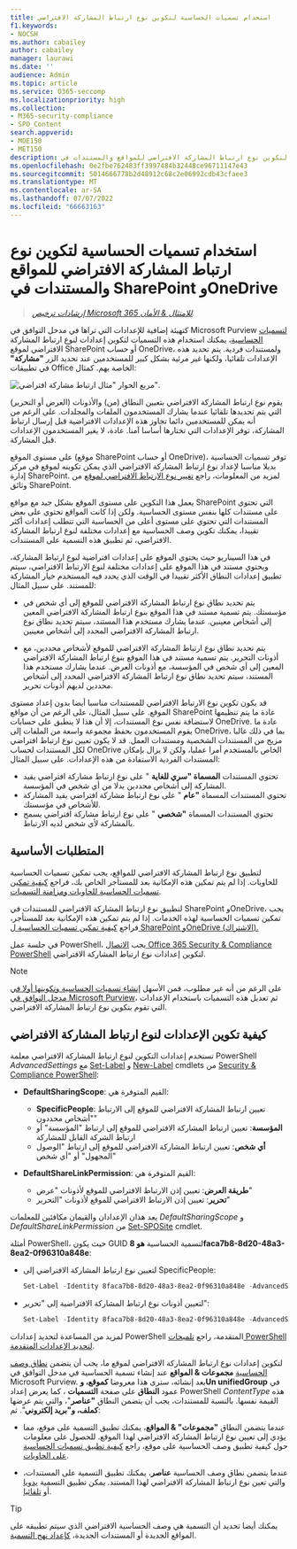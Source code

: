 ```yaml
---
title: استخدام تسميات الحساسية لتكوين نوع ارتباط المشاركة الافتراضي
f1.keywords:
- NOCSH
ms.author: cabailey
author: cabailey
manager: laurawi
ms.date: ''
audience: Admin
ms.topic: article
ms.service: O365-seccomp
ms.localizationpriority: high
ms.collection:
- M365-security-compliance
- SPO_Content
search.appverid:
- MOE150
- MET150
description: استخدم تسميات الحساسية لتكوين نوع ارتباط المشاركة الافتراضي للمواقع والمستندات في SharePoint وOneDrive.
ms.openlocfilehash: 0e2fbe762483ff3997484b32448ce96711147e43
ms.sourcegitcommit: 5014666778b2d48912c68c2e06992cdb43cfaee3
ms.translationtype: MT
ms.contentlocale: ar-SA
ms.lasthandoff: 07/07/2022
ms.locfileid: "66663163"
---
```

# <a name="use-sensitivity-labels-to-configure-the-default-sharing-link-type-for-sites-and-documents-in-sharepoint-and-onedrive"></a>استخدام تسميات الحساسية لتكوين نوع ارتباط المشاركة الافتراضي للمواقع والمستندات في SharePoint وOneDrive

>*[إرشادات ترخيص Microsoft 365 للامتثال & الأمان](/office365/servicedescriptions/microsoft-365-service-descriptions/microsoft-365-tenantlevel-services-licensing-guidance/microsoft-365-security-compliance-licensing-guidance).*

كتهيئة إضافية للإعدادات التي تراها في مدخل التوافق في Microsoft Purview [لتسميات الحساسية](sensitivity-labels.md)، يمكنك استخدام هذه التسميات لتكوين إعدادات لنوع ارتباط المشاركة الافتراضي لموقع SharePoint أو حساب OneDrive، ولمستندات فردية. يتم تحديد هذه الإعدادات تلقائيا، ولكنها غير مرئية بشكل كبير للمستخدمين عند تحديد الزر **"مشاركة"** في تطبيقات Office الخاصة بهم. كمثال:

![مربع الحوار "مثال ارتباط مشاركة افتراضي".](../media/default-sharing-link-example.png)

يقوم نوع ارتباط المشاركة الافتراضي بتعيين النطاق (من) والأذونات (العرض أو التحرير) التي يتم تحديدها تلقائيا عندما يشارك المستخدمون الملفات والمجلدات. على الرغم من أنه يمكن للمستخدمين دائما تجاوز هذه الإعدادات الافتراضية قبل إرسال ارتباط المشاركة، توفر الإعدادات التي تختارها أساسا آمنا. عادة، لا يغير المستخدمون الإعدادات قبل المشاركة.

على مستوى الموقع (موقع SharePoint أو حساب OneDrive)، توفر تسميات الحساسية بديلا مناسبا لإعداد نوع ارتباط المشاركة الافتراضي الذي يمكن تكوينه لموقع في مركز إدارة SharePoint. لمزيد من المعلومات، راجع [تغيير نوع الارتباط الافتراضي لموقع](/sharepoint/change-default-sharing-link) من وثائق SharePoint.

يعمل هذا التكوين على مستوى الموقع بشكل جيد مع مواقع SharePoint التي تحتوي على مستندات كلها بنفس مستوى الحساسية. ولكن إذا كانت المواقع تحتوي على بعض المستندات التي تحتوي على مستوى أعلى من الحساسية التي تتطلب إعدادات أكثر تقييدا، يمكنك تكوين وصف الحساسية مع إعدادات مختلفة لنوع ارتباط المشاركة الافتراضي، ثم تطبيق هذه التسمية على المستندات.

في هذا السيناريو حيث يحتوي الموقع على إعدادات افتراضية لنوع ارتباط المشاركة، ويحتوي مستند في هذا الموقع على إعدادات مختلفة لنوع الارتباط الافتراضي، سيتم تطبيق إعدادات النطاق الأكثر تقييدا في الوقت الذي يحدد فيه المستخدم خيار المشاركة للمستند. على سبيل المثال:

- يتم تحديد نطاق نوع ارتباط المشاركة الافتراضي للموقع إلى أي شخص في مؤسستك. يتم تسمية مستند في هذا الموقع بنوع ارتباط المشاركة الافتراضي المعين إلى أشخاص معينين. عندما يشارك مستخدم هذا المستند، سيتم تحديد نطاق نوع ارتباط المشاركة الافتراضي المحدد إلى أشخاص معينين.

- يتم تحديد نطاق نوع ارتباط المشاركة الافتراضي للموقع لأشخاص محددين، مع أذونات التحرير. يتم تسمية مستند في هذا الموقع بنوع ارتباط المشاركة الافتراضي المعين إلى أي شخص في المؤسسة، مع أذونات العرض. عندما يشارك مستخدم هذا المستند، سيتم تحديد نطاق نوع ارتباط المشاركة الافتراضي المحدد إلى أشخاص محددين لديهم أذونات تحرير.

قد يكون تكوين نوع الارتباط الافتراضي للمستندات مناسبا أيضا بدون إعداد مستوى الموقع. على سبيل المثال، على الرغم من أن مواقع SharePoint عادة ما يتم تنظيمها لاستضافة نفس نوع المستندات، إلا أن هذا لا ينطبق على حسابات OneDrive. عادة ما يقوم المستخدمون بحفظ مجموعة واسعة من الملفات إلى OneDrive، بما في ذلك غالبا مزيج من المستندات الشخصية ومستندات العمل. قد لا يكون تعيين نوع ارتباط افتراضي لكل المستندات لحساب OneDrive الخاص بالمستخدم أمرا عمليا، ولكن لا يزال بإمكان المستندات الفردية الاستفادة من هذه الإعدادات. على سبيل المثال:

- تحتوي المستندات **المسماة "سري للغاية** " على نوع ارتباط مشاركة افتراضي يقيد المشاركة إلى أشخاص محددين بدلا من أي شخص في المؤسسة.
- تحتوي المستندات المسماة **"عام** " على نوع ارتباط مشاركة افتراضي يقيد المشاركة للأشخاص في مؤسستك.
- تحتوي المستندات المسماة **"شخصي** " على نوع ارتباط مشاركة افتراضي يسمح بالمشاركة لأي شخص لديه الارتباط.

## <a name="prerequisites"></a>المتطلبات الأساسية

لتطبيق نوع ارتباط المشاركة الافتراضي للمواقع، يجب تمكين تسميات الحساسية للحاويات. إذا لم يتم تمكين هذه الإمكانية بعد للمستأجر الخاص بك، فراجع [كيفية تمكين تسميات الحساسية للحاويات ومزامنة التسميات](sensitivity-labels-teams-groups-sites.md#how-to-enable-sensitivity-labels-for-containers-and-synchronize-labels).

لتطبيق نوع ارتباط المشاركة الافتراضي للمستندات في SharePoint وOneDrive، يجب تمكين تسميات الحساسية لهذه الخدمات. إذا لم يتم تمكين هذه الإمكانية بعد للمستأجر، فراجع [كيفية تمكين تسميات الحساسية ل SharePoint وOneDrive (الاشتراك).](sensitivity-labels-sharepoint-onedrive-files.md#how-to-enable-sensitivity-labels-for-sharepoint-and-onedrive-opt-in)

في جلسة عمل PowerShell، يجب [الاتصال Office 365 Security & Compliance PowerShell](/powershell/exchange/office-365-scc/connect-to-scc-powershell/connect-to-scc-powershell) لتكوين إعدادات نوع ارتباط المشاركة الافتراضي.

> [!NOTE]
> على الرغم من أنه غير مطلوب، فمن الأسهل [إنشاء تسميات الحساسية وتكوينها أولا في مدخل التوافق في Microsoft Purview](create-sensitivity-labels.md)، ثم تعديل هذه التسميات باستخدام الإعدادات التي تقوم بتكوين نوع ارتباط المشاركة الافتراضي.

## <a name="how-to-configure-settings-for-the-default-sharing-link-type"></a>كيفية تكوين الإعدادات لنوع ارتباط المشاركة الافتراضي

تستخدم إعدادات التكوين لنوع ارتباط المشاركة الافتراضي معلمة PowerShell *AdvancedSettings* مع [Set-Label](/powershell/module/exchange/set-label) و [New-Label](/powershell/module/exchange/new-labelpolicy) cmdlets من [Security & Compliance PowerShell](/powershell/exchange/scc-powershell):

- **DefaultSharingScope**: القيم المتوفرة هي:
    - **SpecificPeople**: تعيين ارتباط المشاركة الافتراضي للموقع إلى الارتباط "أشخاص محددون"
    - **المؤسسة**: تعيين ارتباط المشاركة الافتراضي للموقع إلى ارتباط "المؤسسة" أو ارتباط الشركة القابل للمشاركة
    - **أي شخص**: تعيين ارتباط المشاركة الافتراضي للموقع إلى ارتباط "الوصول المجهول" أو "أي شخص"

- **DefaultShareLinkPermission**: القيم المتوفرة هي:
    - **طريقة العرض**: تعيين إذن الارتباط الافتراضي للموقع لأذونات "عرض"
    - **تحرير**: تعيين إذن الارتباط الافتراضي للموقع لأذونات "التحرير"

يعد هذان الإعدادان والقيمان مكافئين للمعلمات *DefaultSharingScope* و *DefaultShareLinkPermission* من [Set-SPOSite](/powershell/module/sharepoint-online/set-sposite) cmdlet.

أمثلة PowerShell، حيث يكون GUID لتسمية الحساسية **هو 8faca7b8-8d20-48a3-8ea2-0f96310a848e**:

- لتعيين نوع ارتباط المشاركة الافتراضي إلى SpecificPeople:
    
    ````powershell
    Set-Label -Identity 8faca7b8-8d20-48a3-8ea2-0f96310a848e -AdvancedSettings @{DefaultSharingScope="SpecificPeople"}
    ````

- لتعيين أذونات نوع ارتباط المشاركة الافتراضية إلى "تحرير":
    
    ````powershell
    Set-Label -Identity 8faca7b8-8d20-48a3-8ea2-0f96310a848e -AdvancedSettings @{DefaultShareLinkPermission="Edit"}
    ````

لمزيد من المساعدة لتحديد إعدادات PowerShell المتقدمة، راجع [تلميحات PowerShell لتحديد الإعدادات المتقدمة](create-sensitivity-labels.md#powershell-tips-for-specifying-the-advanced-settings).

لتكوين إعدادات نوع ارتباط المشاركة الافتراضي لموقع ما، يجب أن يتضمن [نطاق وصف الحساسية](sensitivity-labels.md#label-scopes) **مجموعات & المواقع** عند إنشاء تسمية الحساسية في مدخل التوافق في Microsoft Purview. بعد إنشائه، سترى هذا معروضا **كموقع، وUn unifiedGroup** في عمود **النطاق** على صفحة **التسميات** ، كما يعرض إعداد PowerShell *ContentType* هذه القيمة نفسها. بالنسبة للمستندات، يجب أن يتضمن النطاق **"عناصر**"، والتي يتم عرضها **كملف، و"بريد إلكتروني**". ثم:

- عندما يتضمن النطاق **"مجموعات" & المواقع**، يمكنك تطبيق التسمية على موقع، مما يؤدي إلى تعيين نوع ارتباط المشاركة الافتراضي لهذا الموقع. للحصول على معلومات حول كيفية تطبيق وصف الحساسية على موقع، راجع [كيفية تطبيق تسميات الحساسية على الحاويات](sensitivity-labels-teams-groups-sites.md#how-to-apply-sensitivity-labels-to-containers).

- عندما يتضمن نطاق وصف الحساسية **عناصر**، يمكنك تطبيق التسمية على المستندات، والتي تعين نوع ارتباط المشاركة الافتراضي لهذا المستند. يمكن تطبيق التسمية [يدويا](https://support.microsoft.com/office/apply-sensitivity-labels-to-your-files-and-email-in-office-2f96e7cd-d5a4-403b-8bd7-4cc636bae0f9) أو [تلقائيا](apply-sensitivity-label-automatically.md).

> [!TIP]
> يمكنك أيضا تحديد أن التسمية هي وصف الحساسية الافتراضي الذي سيتم تطبيقه على المواقع الجديدة أو المستندات الجديدة، [كإعداد نهج التسمية](sensitivity-labels.md#what-label-policies-can-do).
